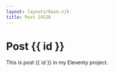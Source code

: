 ```yaml
---
layout: layouts/base.njk
title: Post 14526
---
```


# Post {{ id }}

This is post {{ id }} in my Eleventy project.
